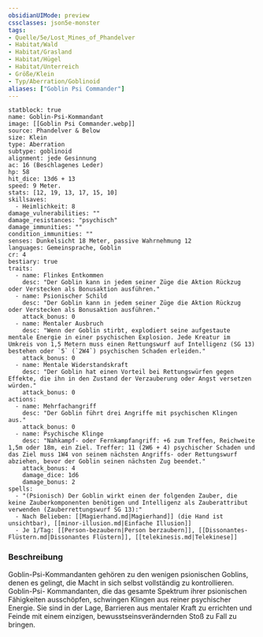 ```yaml
---
obsidianUIMode: preview
cssclasses: json5e-monster
tags:
- Quelle/5e/Lost_Mines_of_Phandelver
- Habitat/Wald
- Habitat/Grasland
- Habitat/Hügel
- Habitat/Unterreich
- Größe/Klein
- Typ/Aberration/Goblinoid
aliases: ["Goblin Psi Commander"]
---
```

```statblock
statblock: true
name: Goblin-Psi-Kommandant
image: [[Goblin Psi Commander.webp]]
source: Phandelver & Below
size: Klein
type: Aberration
subtype: goblinoid
alignment: jede Gesinnung
ac: 16 (Beschlagenes Leder)
hp: 58
hit_dice: 13d6 + 13
speed: 9 Meter.
stats: [12, 19, 13, 17, 15, 10]
skillsaves:
  - Heimlichkeit: 8
damage_vulnerabilities: ""
damage_resistances: "psychisch"
damage_immunities: ""
condition_immunities: ""
senses: Dunkelsicht 18 Meter, passive Wahrnehmung 12
languages: Gemeinsprache, Goblin
cr: 4
bestiary: true
traits:
  - name: Flinkes Entkommen
    desc: "Der Goblin kann in jedem seiner Züge die Aktion Rückzug oder Verstecken als Bonusaktion ausführen."
  - name: Psionischer Schild
    desc: "Der Goblin kann in jedem seiner Züge die Aktion Rückzug oder Verstecken als Bonusaktion ausführen."
    attack_bonus: 0
  - name: Mentaler Ausbruch
    desc: "Wenn der Goblin stirbt, explodiert seine aufgestaute mentale Energie in einer psychischen Explosion. Jede Kreatur im Umkreis von 1,5 Metern muss einen Rettungswurf auf Intelligenz (SG 13) bestehen oder `5` (`2W4`) psychischen Schaden erleiden."
    attack_bonus: 0
  - name: Mentale Widerstandskraft
    desc: "Der Goblin hat einen Vorteil bei Rettungswürfen gegen Effekte, die ihn in den Zustand der Verzauberung oder Angst versetzen würden."
    attack_bonus: 0
actions:
  - name: Mehrfachangriff
    desc: "Der Goblin führt drei Angriffe mit psychischen Klingen aus."
    attack_bonus: 0
  - name: Psychische Klinge
    desc: "Nahkampf- oder Fernkampfangriff: +6 zum Treffen, Reichweite 1,5m oder 18m, ein Ziel. Treffer: 11 (2W6 + 4) psychischer Schaden und das Ziel muss 1W4 von seinem nächsten Angriffs- oder Rettungswurf abziehen, bevor der Goblin seinen nächsten Zug beendet."
    attack_bonus: 4
    damage_dice: 1d6
    damage_bonus: 2
spells:
  - "(Psionisch) Der Goblin wirkt einen der folgenden Zauber, die keine Zauberkomponenten benötigen und Intelligenz als Zauberattribut verwenden (Zauberrettungswurf SG 13):"
  - Nach Belieben: [[Magierhand.md|Magierhand]] (die Hand ist unsichtbar), [[minor-illusion.md|Einfache Illusion]]
  - Je 1/Tag: [[Person-bezaubern|Person berzaubern]], [[Dissonantes-Flüstern.md|Dissonantes Flüstern]], [[telekinesis.md|Telekinese]]
```

### Beschreibung
Goblin-Psi-Kommandanten gehören zu den wenigen psionischen Goblins, denen es gelingt, die Macht in sich selbst vollständig zu kontrollieren. Goblin-Psi- Kommandanten, die das gesamte Spektrum ihrer psionischen Fähigkeiten ausschöpfen, schwingen Klingen aus reiner psychischer Energie. Sie sind in der Lage, Barrieren aus mentaler Kraft zu errichten und Feinde mit einem einzigen, bewusstseinsverändernden Stoß zu Fall zu bringen.